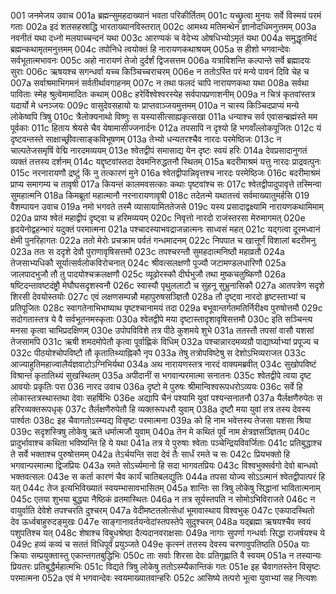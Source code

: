 001  	जनमेजय उवाच
001a	ब्रह्मन्सुमहदाख्यानं भवता परिकीर्तितम्
001c	यच्छ्रुत्वा मुनयः सर्वे विस्मयं परमं गताः
002a	इदं शतसहस्राद्धि भारताख्यानविस्तरात्
002c	आमथ्य मतिमन्थेन ज्ञानोदधिमनुत्तमम्
003a	नवनीतं यथा दध्नो मलयाच्चन्दनं यथा
003c	आरण्यकं च वेदेभ्य ओषधिभ्योऽमृतं यथा
004a	समुद्धृतमिदं ब्रह्मन्कथामृतमनुत्तमम्
004c	तपोनिधे त्वयोक्तं हि नारायणकथाश्रयम्
005a	स हीशो भगवान्देवः सर्वभूतात्मभावनः
005c	अहो नारायणं तेजो दुर्दर्शं द्विजसत्तम
006a	यत्राविशन्ति कल्पान्ते सर्वे ब्रह्मादयः सुराः
006c	ऋषयश्च सगन्धर्वा यच्च किञ्चिच्चराचरम्
006e 	न ततोऽस्ति परं मन्ये पावनं दिवि चेह च
007a	सर्वाश्रमाभिगमनं सर्वतीर्थावगाहनम्
007c	न तथा फलदं चापि नारायणकथा यथा
008a	सर्वथा पाविताः स्मेह श्रुत्वेमामादितः कथाम्
008c	हरेर्विश्वेश्वरस्येह सर्वपापप्रणाशनीम्
009a	न चित्रं कृतवांस्तत्र यदार्यो मे धनञ्जयः
009c	वासुदेवसहायो यः प्राप्तवाञ्जयमुत्तमम्
010a	न चास्य किञ्चिदप्राप्यं मन्ये लोकेष्वपि त्रिषु
010c	त्रैलोक्यनाथो विष्णुः स यस्यासीत्साह्यकृत्सखा
011a	धन्याश्च सर्व एवासन्ब्रह्मंस्ते मम पूर्वकाः
011c	हिताय श्रेयसे चैव येषामासीज्जनार्दनः
012a	तपसापि न दृश्यो हि भगवाँल्लोकपूजितः
012c	यं दृष्टवन्तस्ते साक्षाच्छ्रीवत्साङ्कविभूषणम्
013a	तेभ्यो धन्यतरश्चैव नारदः परमेष्ठिजः
013c	न चाल्पतेजसमृषिं वेद्मि नारदमव्ययम्
013e 	श्वेतद्वीपं समासाद्य येन दृष्टः स्वयं हरिः
014a	देवप्रसादानुगतं व्यक्तं तत्तस्य दर्शनम्
014c	यद्दृष्टवांस्तदा देवमनिरुद्धतनौ स्थितम्
015a	बदरीमाश्रमं यत्तु नारदः प्राद्रवत्पुनः
015c	नरनारायणौ द्रष्टुं किं नु तत्कारणं मुने
016a	श्वेतद्वीपान्निवृत्तश्च नारदः परमेष्ठिजः
016c	बदरीमाश्रमं प्राप्य समागम्य च तावृषी
017a	कियन्तं कालमवसत्काः कथाः पृष्टवांश्च सः
017c	श्वेतद्वीपादुपावृत्ते तस्मिन्वा सुमहात्मनि
018a	किमब्रूतां महात्मानौ नरनारायणावृषी
018c	तदेतन्मे यथातत्त्वं सर्वमाख्यातुमर्हसि
019  	वैशम्पायन उवाच
019a	नमो भगवते तस्मै व्यासायामिततेजसे
019c	यस्य प्रसादाद्वक्ष्यामि नारायणकथामिमाम्
020a	प्राप्य श्वेतं महाद्वीपं दृष्ट्वा च हरिमव्ययम्
020c	निवृत्तो नारदो राजंस्तरसा मेरुमागमत्
020e 	हृदयेनोद्वहन्भारं यदुक्तं परमात्मना
021a	पश्चादस्याभवद्राजन्नात्मनः साध्वसं महत्
021c	यद्गत्वा दूरमध्वानं क्षेमी पुनरिहागतः
022a	ततो मेरोः प्रचक्राम पर्वतं गन्धमादनम्
022c	निपपात च खात्तूर्णं विशालां बदरीमनु
023a	ततः स ददृशे देवौ पुराणावृषिसत्तमौ
023c	तपश्चरन्तौ सुमहदात्मनिष्ठौ महाव्रतौ
024a	तेजसाभ्यधिकौ सूर्यात्सर्वलोकविरोचनात्
024c	श्रीवत्सलक्षणौ पूज्यौ जटामण्डलधारिणौ
025a	जालपादभुजौ तौ तु पादयोश्चक्रलक्षणौ
025c	व्यूढोरस्कौ दीर्घभुजौ तथा मुष्कचतुष्किणौ
026a	षष्टिदन्तावष्टदंष्ट्रौ मेघौघसदृशस्वनौ
026c	स्वास्यौ पृथुललाटौ च सुहनू सुभ्रुनासिकौ
027a	आतपत्रेण सदृशे शिरसी देवयोस्तयोः
027c	एवं लक्षणसम्पन्नौ महापुरुषसञ्ज्ञितौ
028a	तौ दृष्ट्वा नारदो हृष्टस्ताभ्यां च प्रतिपूजितः
028c	स्वागतेनाभिभाष्याथ पृष्टश्चानामयं तदा
029a	बभूवान्तर्गतमतिर्निरीक्ष्य पुरुषोत्तमौ
029c	सदोगतास्तत्र ये वै सर्वभूतनमस्कृताः
030a	श्वेतद्वीपे मया दृष्टास्तादृशावृषिसत्तमौ
030c	इति सञ्चिन्त्य मनसा कृत्वा चाभिप्रदक्षिणम्
030e 	उपोपविविशे तत्र पीठे कुशमये शुभे
031a	ततस्तौ तपसां वासौ यशसां तेजसामपि
031c	ऋषी शमदमोपेतौ कृत्वा पूर्वाह्णिकं विधिम्
032a	पश्चान्नारदमव्यग्रौ पाद्यार्घ्याभ्यां प्रपूज्य च
032c	पीठयोश्चोपविष्टौ तौ कृतातिथ्याह्निकौ नृप
033a	तेषु तत्रोपविष्टेषु स देशोऽभिव्यराजत
033c	आज्याहुतिमहाज्वालैर्यज्ञवाटोऽग्निभिर्यथा
034a	अथ नारायणस्तत्र नारदं वाक्यमब्रवीत्
034c	सुखोपविष्टं विश्रान्तं कृतातिथ्यं सुखस्थितम्
035a	अपीदानीं स भगवान्परमात्मा सनातनः
035c	श्वेतद्वीपे त्वया दृष्ट आवयोः प्रकृतिः परा
036  	नारद उवाच
036a	दृष्टो मे पुरुषः श्रीमान्विश्वरूपधरोऽव्ययः
036c	सर्वे हि लोकास्तत्रस्थास्तथा देवाः सहर्षिभिः
036e 	अद्यापि चैनं पश्यामि युवां पश्यन्सनातनौ
037a	यैर्लक्षणैरुपेतः स हरिरव्यक्तरूपधृक्
037c	तैर्लक्षणैरुपेतौ हि व्यक्तरूपधरौ युवाम्
038a	दृष्टौ मया युवां तत्र तस्य देवस्य पार्श्वतः
038c	इह चैवागतोऽस्म्यद्य विसृष्टः परमात्मना
039a	को हि नाम भवेत्तस्य तेजसा यशसा श्रिया
039c	सदृशस्त्रिषु लोकेषु ऋते धर्मात्मजौ युवाम्
040a	तेन मे कथितं पूर्वं नाम क्षेत्रज्ञसञ्ज्ञितम्
040c	प्रादुर्भावाश्च कथिता भविष्यन्ति हि ये यथा
041a	तत्र ये पुरुषाः श्वेताः पञ्चेन्द्रियविवर्जिताः
041c	प्रतिबुद्धाश्च ते सर्वे भक्ताश्च पुरुषोत्तमम्
042a	तेऽर्चयन्ति सदा देवं तैः सार्धं रमते च सः
042c	प्रियभक्तो हि भगवान्परमात्मा द्विजप्रियः
043a	रमते सोऽर्च्यमानो हि सदा भागवतप्रियः
043c	विश्वभुक्सर्वगो देवो बान्धवो भक्तवत्सलः
043e 	स कर्ता कारणं चैव कार्यं चातिबलद्युतिः
044a	तपसा योज्य सोऽऽत्मानं श्वेतद्वीपात्परं हि यत्
044c	तेज इत्यभिविख्यातं स्वयम्भासावभासितम्
045a	शान्तिः सा त्रिषु लोकेषु सिद्धानां भावितात्मनाम्
045c	एतया शुभया बुद्ध्या नैष्ठिकं व्रतमास्थितः
046a	न तत्र सूर्यस्तपति न सोमोऽभिविराजते
046c	न वायुर्वाति देवेशे तपश्चरति दुश्चरम्
047a	वेदीमष्टतलोत्सेधां भूमावास्थाय विश्वभुक्
047c	एकपादस्थितो देव ऊर्ध्वबाहुरुदङ्मुखः
047e 	साङ्गानावर्तयन्वेदांस्तपस्तेपे सुदुश्चरम्
048a	यद्ब्रह्मा ऋषयश्चैव स्वयं पशुपतिश्च यत्
048c	शेषाश्च विबुधश्रेष्ठा दैत्यदानवराक्षसाः
049a	नागाः सुपर्णा गन्धर्वाः सिद्धा राजर्षयश्च ये
049c	हव्यं कव्यं च सततं विधिपूर्वं प्रयुञ्जते
049e 	कृत्स्नं तत्तस्य देवस्य चरणावुपतिष्ठति
050a	याः क्रियाः सम्प्रयुक्तास्तु एकान्तगतबुद्धिभिः
050c	ताः सर्वाः शिरसा देवः प्रतिगृह्णाति वै स्वयम्
051a	न तस्यान्यः प्रियतरः प्रतिबुद्धैर्महात्मभिः
051c	विद्यते त्रिषु लोकेषु ततोऽस्म्यैकान्तिकं गतः
051e 	इह चैवागतस्तेन विसृष्टः परमात्मना
052a	एवं मे भगवान्देवः स्वयमाख्यातवान्हरिः
052c	आसिष्ये तत्परो भूत्वा युवाभ्यां सह नित्यशः

